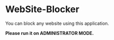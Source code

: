 # WebSite-Blocker
You can block any website using this application.

<strong>Please run it on ADMINISTRATOR MODE.</strong>
